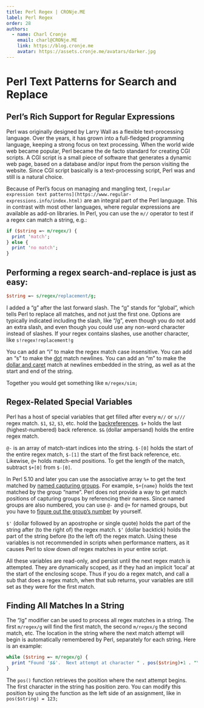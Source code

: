 ```yaml
---
title: Perl Regex | CRONje.ME
label: Perl Regex
order: 28
authors:
  - name: Charl Cronje
    email: charl@CRONje.ME
    link: https://blog.cronje.me
    avatar: https://assets.cronje.me/avatars/darker.jpg
---
```

# Perl Text Patterns for Search and Replace

## Perl’s Rich Support for Regular Expressions

Perl was originally designed by Larry Wall as a flexible text-processing language.  Over the years, it has grown into a full-fledged programming language, keeping a strong focus on text processing.  When the world wide web became popular, Perl became the de facto standard for creating CGI scripts.  A CGI script is a small piece of software that generates a dynamic web page, based on a database and/or input from the person visiting the website.  Since CGI script basically is a text-processing script, Perl was and still is a natural choice.

Because of Perl’s focus on managing and mangling text, `[regular expression text patterns](https://www.regular-expressions.info/index.html)` are an integral part of the Perl language.  This in contrast with most other languages, where regular expressions are available as add-on libraries.  In Perl, you can use the `m//` operator to test if a regex can match a string, e.g.:

```perl
if ($string =~ m/regex/) {
  print 'match';
} else {
  print 'no match';
}
```

## Performing a regex search-and-replace is just as easy:

```perl
$string =~ s/regex/replacement/g;
```

I added a “g” after the last forward slash.  The “g” stands for “global”, which tells Perl to replace all matches, and not just the first one.  Options are typically indicated including the slash, like “/g”, even though you do not add an extra slash, and even though you could use any non-word character instead of slashes.  If your regex contains slashes, use another character, like `s!regex!replacement!g`

You can add an “i” to make the regex match case insensitive.  You can add an “s” to make the [dot](https://www.regular-expressions.info/dot.html) match newlines.  You can add an “m” to make the [dollar and caret](ahttps://www.regular-expressions.info/anchors.html) match at newlines embedded in the string, as well as at the start and end of the string.

Together you would get something like `m/regex/sim;`

## Regex-Related Special Variables

Perl has a host of special variables that get filled after every `m//` or `s///` regex match.  `$1`, `$2`, `$3`, etc. hold the [backreferences](https://www.regular-expressions.info/backref.html).  `$+` holds the last (highest-numbered) back reference. `$&` (dollar ampersand) holds the entire regex match.

`@-` is an array of match-start indices into the string.  `$-[0]` holds the start of the entire regex match, `$-[1]` the start of the first back reference, etc.  Likewise, `@+` holds match-end positions.  To get the length of the match, subtract `$+[0]` from `$-[0]`.

In Perl 5.10 and later you can use the associative array `%+` to get the text matched by [named capturing groups](https://www.regular-expressions.info/named.html).  For example, `$+{name}` holds the text matched by the group “name”.  Perl does not provide a way to get match positions of capturing groups by referencing their names.  Since named groups are also numbered, you can use `@-` and `@+` for named groups, but you have to [figure out the group’s number](https://www.regular-expressions.info/named.html#number) by yourself.

`$'` (dollar followed by an apostrophe or single quote) holds the part of the string after (to the right of) the regex match.  `$‘` (dollar backtick) holds the part of the string before (to the left of) the regex match.  Using these variables is not recommended in scripts when performance matters, as it causes Perl to slow down *all* regex matches in your entire script.

All these variables are read-only, and persist until the next regex match is attempted.  They are dynamically scoped, as if they had an implicit ‘local’ at the start of the enclosing scope.  Thus if you do a regex match, and call a sub that does a regex match, when that sub returns, your variables are still set as they were for the first match.

## Finding All Matches In a String

The “/g” modifier can be used to process all regex matches in a string.  The first `m/regex/g` will find the first match, the second `m/regex/g` the second match, etc.  The location in the string where the next match attempt will begin is automatically remembered by Perl, separately for each string.  Here is an example:

```perl
while ($string =~ m/regex/g) {
  print "Found '$&'.  Next attempt at character " . pos($string)+1 . "\n";
}
```

The `pos()` function retrieves the position where the next attempt begins.  The first character in the string has position zero.  You can modify this position by using the function as the left side of an assignment, like in `pos($string) = 123;`